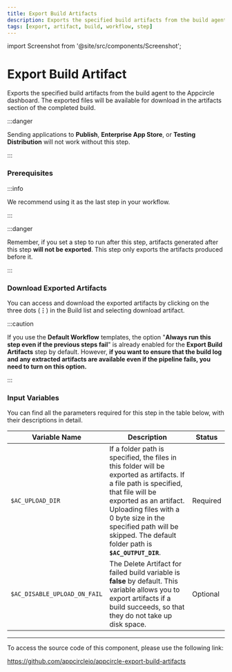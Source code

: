 ```yaml
---
title: Export Build Artifacts
description: Exports the specified build artifacts from the build agent to the Appcircle dashboard.
tags: [export, artifact, build, workflow, step]
---
```


import Screenshot from '@site/src/components/Screenshot';


# Export Build Artifact

Exports the specified build artifacts from the build agent to the Appcircle dashboard. The exported files will be available for download in the artifacts section of the completed build.

:::danger

Sending applications to **Publish**, **Enterprise App Store**, or **Testing Distribution** will not work without this step.

:::

### Prerequisites

:::info

We recommend using it as the last step in your workflow.

:::

<Screenshot url='https://cdn.appcircle.io/docs/assets/BE2584-exportOrder.png' />

:::danger

Remember, if you set a step to run after this step, artifacts generated after this step **will not be exported**. This step only exports the artifacts produced before it.

:::

### Download Exported Artifacts

You can access and download the exported artifacts by clicking on the three dots (**⋮**) in the Build list and selecting download artifact. 

<Screenshot url='https://cdn.appcircle.io/docs/assets/BE2584-exportDownload.png' />

:::caution

If you use the **Default Workflow** templates, the option "**Always run this step even if the previous steps fail**" is already enabled for the **Export Build Artifacts** step by default. However, **if you want to ensure that the build log and any extracted artifacts are available even if the pipeline fails, you need to turn on this option.**

<Screenshot url='https://cdn.appcircle.io/docs/assets/exportToggle.png' />

:::

### Input Variables

You can find all the parameters required for this step in the table below, with their descriptions in detail.

<Screenshot url='https://cdn.appcircle.io/docs/assets/BE2584-exportInput.png' />


| Variable Name                 | Description                                    | Status |
|-------------------------------|------------------------------------------------|--------|
| `$AC_UPLOAD_DIR`              | If a folder path is specified, the files in this folder will be exported as artifacts. If a file path is specified, that file will be exported as an artifact. Uploading files with a 0 byte size in the specified path will be skipped. The default folder path is **`$AC_OUTPUT_DIR`**. | Required |
| `$AC_DISABLE_UPLOAD_ON_FAIL`  | The Delete Artifact for failed build variable is **false** by default. This variable allows you to export artifacts if a build succeeds, so that they do not take up disk space.  | Optional |

---

To access the source code of this component, please use the following link:

https://github.com/appcircleio/appcircle-export-build-artifacts